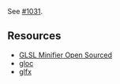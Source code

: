 See [#1031](https://github.com/AnalyticalGraphicsInc/cesium/issues/1031).

## Resources

* [GLSL Minifier Open Sourced](https://groups.google.com/forum/?fromgroups#!topic/webgl-dev-list/RkGgA0t9IUA)
* [gloc](http://ashimaarts.com/gloc/)
* [glfx](http://code.google.com/p/glfx/)